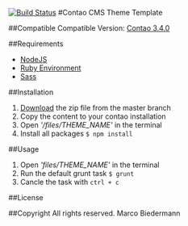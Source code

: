 [![Build Status](https://travis-ci.org/marcobiedermann/contao-theme-template.svg)](https://travis-ci.org/marcobiedermann/contao-theme-template)
#Contao CMS Theme Template

##Compatible
Compatible Version: [Contao 3.4.0](https://download.contao.org/3.4.0/zip)

##Requirements
* [NodeJS](http://nodejs.org/)
* [Ruby Environment](https://www.ruby-lang.org/)
* [Sass](http://sass-lang.com/)

##Installation
1. [Download](https://github.com/marcobiedermann/contao-theme-template/archive/master.zip) the zip file from the master branch
2. Copy the content to your contao installation
3. Open *'/files/THEME_NAME'* in the terminal
4. Install all packages `$ npm install`

##Usage
1. Open *'files/THEME_NAME'* in the terminal
2. Run the default grunt task `$ grunt`
3. Cancle the task with `ctrl + c`


##License

##Copyright
All rights reserved. Marco Biedermann
